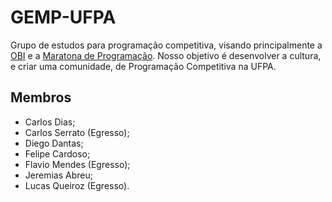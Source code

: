 # GEMP-UFPA
Grupo de estudos para programação competitiva, visando principalmente a [OBI](https://olimpiada.ic.unicamp.br/) e a [Maratona de Programação](http://maratona.sbc.org.br/). Nosso objetivo é desenvolver a cultura, e criar uma comunidade, de Programação Competitiva na UFPA.

## Membros
- Carlos Dias;
- Carlos Serrato (Egresso);
- Diego Dantas;
- Felipe Cardoso;
- Flavio Mendes (Egresso);
- Jeremias Abreu;
- Lucas Queiroz (Egresso).
